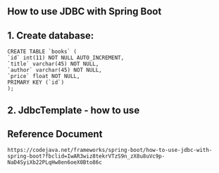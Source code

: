 ## How to use JDBC with Spring Boot

## 1. Create database:
    CREATE TABLE `books` (
    `id` int(11) NOT NULL AUTO_INCREMENT,
    `title` varchar(45) NOT NULL,
    `author` varchar(45) NOT NULL,
    `price` float NOT NULL,
    PRIMARY KEY (`id`)
    );

## 2. JdbcTemplate - how to use

## Reference Document
    https://codejava.net/frameworks/spring-boot/how-to-use-jdbc-with-spring-boot?fbclid=IwAR3wiz8tekrVTzS9n_zX8u8uVc9p-NaD4SyiXb22PLqHw8en6oeX0Bto86c
